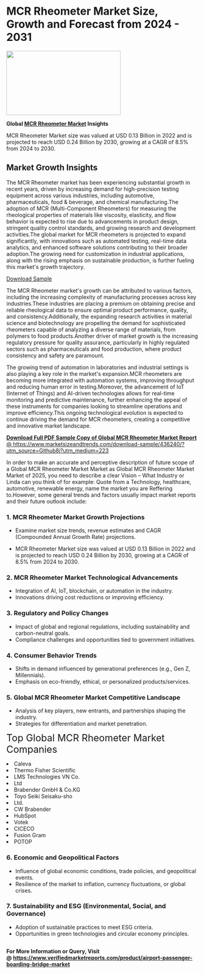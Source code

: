 <H1>MCR Rheometer Market Size, Growth and Forecast from 2024 - 2031</H1><img class="aligncenter size-medium wp-image-584254" src="https://thirdeyenews.in/wp-content/uploads/2024/09/Global-Market-Research-300x168.jpeg" alt="" width="300" height="168" /><p><strong>Global&nbsp;<a href="https://www.marketsizeandtrends.com/download-sample/436240/?utm_source=Github8j?utm_medium=223">MCR Rheometer Market</a> Insights</strong></p><p>MCR Rheometer Market size was valued at USD 0.13 Billion in 2022 and is projected to reach USD 0.24 Billion by 2030, growing at a CAGR of 8.5% from 2024 to 2030.</p><p><h2>Market Growth Insights</h2> <p>The MCR Rheometer market has been experiencing substantial growth in recent years, driven by increasing demand for high-precision testing equipment across various industries, including automotive, pharmaceuticals, food & beverage, and chemical manufacturing.The adoption of MCR (Multi-Component Rheometers) for measuring the rheological properties of materials like viscosity, elasticity, and flow behavior is expected to rise due to advancements in product design, stringent quality control standards, and growing research and development activities.The global market for MCR rheometers is projected to expand significantly, with innovations such as automated testing, real-time data analytics, and enhanced software solutions contributing to their broader adoption.The growing need for customization in industrial applications, along with the rising emphasis on sustainable production, is further fueling this market's growth trajectory.</p> <p><a href="#">Download Sample</a></p> <p>The MCR Rheometer market's growth can be attributed to various factors, including the increasing complexity of manufacturing processes across key industries.These industries are placing a premium on obtaining precise and reliable rheological data to ensure optimal product performance, quality, and consistency.Additionally, the expanding research activities in material science and biotechnology are propelling the demand for sophisticated rheometers capable of analyzing a diverse range of materials, from polymers to food products.Another driver of market growth is the increasing regulatory pressure for quality assurance, particularly in highly regulated sectors such as pharmaceuticals and food production, where product consistency and safety are paramount.</p> <p>The growing trend of automation in laboratories and industrial settings is also playing a key role in the market's expansion.MCR rheometers are becoming more integrated with automation systems, improving throughput and reducing human error in testing.Moreover, the advancement of IoT (Internet of Things) and AI-driven technologies allows for real-time monitoring and predictive maintenance, further enhancing the appeal of these instruments for companies looking to streamline operations and improve efficiency.This ongoing technological evolution is expected to continue driving the demand for MCR rheometers, creating a competitive and innovative market landscape.</p> <p><a href="#"></p><p><span class=""><strong>Download Full PDF Sample Copy of Global MCR Rheometer Market Report</strong> @ <a href="https://www.marketsizeandtrends.com/download-sample/436240/?utm_source=Github8j?utm_medium=223" target="_blank">https://www.marketsizeandtrends.com/download-sample/436240/?utm_source=Github8j?utm_medium=223</a></span></p><p>In order to make an accurate and perceptive description of future scope of a Global&nbsp;MCR Rheometer Market Market as Global&nbsp;MCR Rheometer Market Market of 2025, you need to describe a clear Vision &ndash; What Industry or Linda can you think of for example: Quote from a Technology, healthcare, automotive, renewable energy, name the market you are Reffering to.However, some general trends and factors usually impact market reports and their future outlook include:</p><h3>1.&nbsp;<strong>MCR Rheometer Market Growth Projections</strong></h3><ul><li>Examine market size trends, revenue estimates and CAGR (Compounded Annual Growth Rate) projections.</li><li><p>MCR Rheometer Market size was valued at USD 0.13 Billion in 2022 and is projected to reach USD 0.24 Billion by 2030, growing at a CAGR of 8.5% from 2024 to 2030.</p></li></ul><h3>2.&nbsp;<strong>MCR Rheometer Market Technological Advancements</strong></h3><ul><li>Integration of AI, IoT, blockchain, or automation in the industry.</li><li>Innovations driving cost reductions or improving efficiency.</li></ul><h3>3.&nbsp;<strong>Regulatory and Policy Changes</strong></h3><ul><li>Impact of global and regional regulations, including sustainability and carbon-neutral goals.</li><li>Compliance challenges and opportunities tied to government initiatives.</li></ul><h3>4.&nbsp;<strong>Consumer Behavior Trends</strong></h3><ul><li>Shifts in demand influenced by generational preferences (e.g., Gen Z, Millennials).</li><li>Emphasis on eco-friendly, ethical, or personalized products/services.</li></ul><h3>5.&nbsp;<strong>Global MCR Rheometer Market Competitive Landscape</strong></h3><ul><li>Analysis of key players, new entrants, and partnerships shaping the industry.</li><li>Strategies for differentiation and market penetration.</li></ul><p data-pm-slice="1 1 []"><span style="color: inherit; font-family: inherit; font-size: 25px;">Top Global MCR Rheometer Market Companies</span></p><div class="" data-test-id=""><p><li>Caleva</li><li> Thermo Fisher Scientific</li><li> LMS Technologies VN Co.</li><li> Ltd</li><li> Brabender GmbH & Co.KG</li><li> Toyo Seiki Seisaku-sho</li><li> Ltd.</li><li> CW Brabender</li><li> HubSpot</li><li> Votek</li><li> CICECO</li><li> Fusion Gram</li><li> POTOP</li></p></div><h3>6.&nbsp;<strong>Economic and Geopolitical Factors</strong></h3><ul><li>Influence of global economic conditions, trade policies, and geopolitical events.</li><li>Resilience of the market to inflation, currency fluctuations, or global crises.</li></ul><h3>7.&nbsp;<strong>Sustainability and ESG (Environmental, Social, and Governance)</strong></h3><ul><li>Adoption of sustainable practices to meet ESG criteria.</li><li>Opportunities in green technologies and circular economy principles.</li></ul><h2><strong style="font-size: 14px;">For More Information or Query, Visit @&nbsp;</strong><a style="background-color: #ffffff; font-size: 14px;" href="https://www.marketsizeandtrends.com/report/mcr-rheometer-market/" target="_blank">https://www.verifiedmarketreports.com/product/airport-passenger-boarding-bridge-market</a></h2>